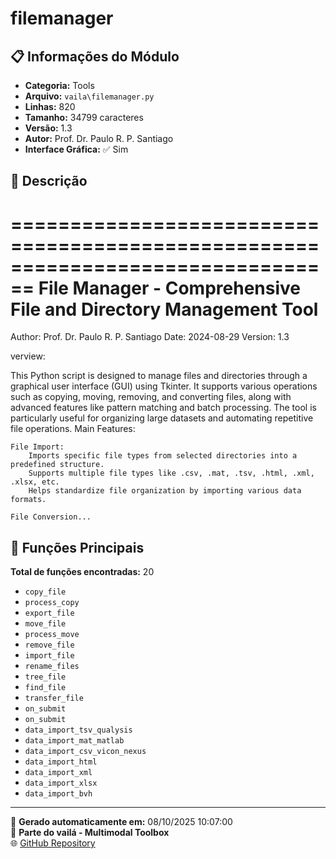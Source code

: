 # filemanager

## 📋 Informações do Módulo

- **Categoria:** Tools
- **Arquivo:** `vaila\filemanager.py`
- **Linhas:** 820
- **Tamanho:** 34799 caracteres
- **Versão:** 1.3
- **Autor:** Prof. Dr. Paulo R. P. Santiago
- **Interface Gráfica:** ✅ Sim

## 📖 Descrição


================================================================================
File Manager - Comprehensive File and Directory Management Tool
================================================================================
Author: Prof. Dr. Paulo R. P. Santiago
Date: 2024-08-29
Version: 1.3

verview:

This Python script is designed to manage files and directories through a graphical user interface (GUI) using Tkinter. It supports various operations such as copying, moving, removing, and converting files, along with advanced features like pattern matching and batch processing. The tool is particularly useful for organizing large datasets and automating repetitive file operations.
Main Features:

    File Import:
        Imports specific file types from selected directories into a predefined structure.
        Supports multiple file types like .csv, .mat, .tsv, .html, .xml, .xlsx, etc.
        Helps standardize file organization by importing various data formats.

    File Conversion...

## 🔧 Funções Principais

**Total de funções encontradas:** 20

- `copy_file`
- `process_copy`
- `export_file`
- `move_file`
- `process_move`
- `remove_file`
- `import_file`
- `rename_files`
- `tree_file`
- `find_file`
- `transfer_file`
- `on_submit`
- `on_submit`
- `data_import_tsv_qualysis`
- `data_import_mat_matlab`
- `data_import_csv_vicon_nexus`
- `data_import_html`
- `data_import_xml`
- `data_import_xlsx`
- `data_import_bvh`




---

📅 **Gerado automaticamente em:** 08/10/2025 10:07:00  
🔗 **Parte do vailá - Multimodal Toolbox**  
🌐 [GitHub Repository](https://github.com/vaila-multimodaltoolbox/vaila)
